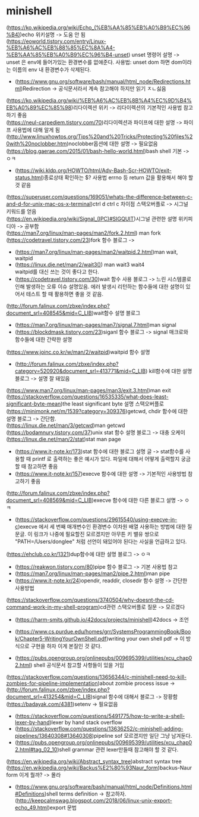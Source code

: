# minishell
(https://ko.wikipedia.org/wiki/Echo_(%EB%AA%85%EB%A0%B9%EC%96%B4))echo 위키설명 -> 도움 안 됨<br>
(https://eoworld.tistory.com/entry/Linux-%EB%A6%AC%EB%88%85%EC%8A%A4-%EB%AA%85%EB%A0%B9%EC%96%B4-unset) unset 명령어 설명 -> unset 은 env에 들어가있는 환경변수를 없애준다. 사용법: unset dom 하면 dom이라는 이름의 env 내 환경변수가 삭제된다.<br>
- (https://www.gnu.org/software/bash/manual/html_node/Redirections.html)Redirection -> 공식문서라서 계속 참고해야 하지만 읽기 ㅈㄴ싫음<br>

(https://ko.wikipedia.org/wiki/%EB%A6%AC%EB%8B%A4%EC%9D%B4%EB%A0%89%EC%85%98)리다이렉션 위키 -> 리다이렉션의 기본적인 사용법 참고하기 좋음<br>
(https://neul-carpediem.tistory.com/70)리다이렉션과 파이프에 대한 설명 -> 파이프 사용법에 대해 알게 됨<br>
(http://www.linuxhowtos.org/Tips%20and%20Tricks/Protecting%20files%20with%20noclobber.htm)noclobber옵션에 대한 설명 -> 필요없음 <br>
(https://blog.gaerae.com/2015/01/bash-hello-world.html)bash shell 기본 ->ㅇㅋ<br>
- (https://wiki.kldp.org/HOWTO/html/Adv-Bash-Scr-HOWTO/exit-status.html)종료상태 확인하는 $? 사용법 errno 등 return 값을 활용해서 해야 할 것 같음<br>

(https://superuser.com/questions/169051/whats-the-difference-between-c-and-d-for-unix-mac-os-x-terminal)ctrl d ctrl c 차이점 스택오버플로 -> 시그널 키워드를 얻음<br>
(https://en.wikipedia.org/wiki/Signal_(IPC)#SIGQUIT)시그널 관련한 설명 위키피디아 -> 공부함<br>
(https://man7.org/linux/man-pages/man2/fork.2.html) man fork<br>
(https://codetravel.tistory.com/23)fork 함수 블로그 -> <br>
- (https://man7.org/linux/man-pages/man2/waitpid.2.html)man wait, waitpid<br>
- (https://linux.die.net/man/2/wait3()) man wait3 wait4<br>
waitpid를 대신 쓰는 것이 좋다고 한다. <br>
- (https://codetravel.tistory.com/30)wait 함수 사용 블로그 -> 느린 시스템콜로 인해 발생하는 오류 이슈 설명있음. 에러 발생시 리턴하는 함수들에 대한 설명이 있어서 테스트 할 때 활용하면 좋을 것 같음. <br>

(http://forum.falinux.com/zbxe/index.php?document_srl=408545&mid=C_LIB)wait함수 설명 블로그<br>
- (https://man7.org/linux/man-pages/man7/signal.7.html)man signal<br>
- (https://blockdmask.tistory.com/23)siganl 함수 블로그 -> signal 매크로와 함수들에 대한 간략한 설명<br>

(https://www.joinc.co.kr/w/man/2/waitpid)waitpid 함수 설명<br>
- (http://forum.falinux.com/zbxe/index.php?category=520920&document_srl=413771&mid=C_LIB) kill함수에 대한 설명 블로그 -> 설명 잘 돼있음<br>

(https://www.man7.org/linux/man-pages/man3/exit.3.html)man exit<br>
(https://stackoverflow.com/questions/16535335/what-does-least-significant-byte-mean)the least significant byte 설명 스택오버플로<br>
(https://minimonk.net/m/1539?category=309376)getcwd, chdir 함수에 대한 설명 블로그 -> 간단함.<br>
(https://linux.die.net/man/3/getcwd)man getcwd<br>
(https://bodamnury.tistory.com/37)unix stat 함수 설명 블로그 -> 대충 오케이<br>
(https://linux.die.net/man/2/stat)stat man page<br>
- (https://www.it-note.kr/173)stat 함수에 대한 블로그 설명 글 -> stat함수를 사용할 때 printf 로 출력하는 좋은 예시가 있다. 파일에 대해서 어떻게 출력할지 궁금할 때 참고하면 좋음 <br>
- (https://www.it-note.kr/157)execve 함수에 대한 설명 -> 기본적인 사용방법 참고하기 좋음<br>

(http://forum.falinux.com/zbxe/index.php?document_srl=408569&mid=C_LIB)execve 함수에 대한 다른 블로그 설명 -> ㅇㅋ<br>
- (https://stackoverflow.com/questions/29615540/using-execve-in-c)execve 에서 세 번째 매개변수인 환경변수 이차원 배열 사용하는 방법에 대한 질문글. 이 링크가 나중에 필요할진 모르겠지만 아무튼 키 밸유 쌍으로 "PATH=/Users/donglee" 처럼 선언이 돼있어야 된다는 사실을 언급하고 있다. <br>

(https://ehclub.co.kr/1321)dup함수에 대한 설명 블로그 -> ㅇㅋ<br>
- (https://reakwon.tistory.com/80)pipe 함수 블로그 -> 기본 사용법 참고<br>
- (https://man7.org/linux/man-pages/man2/pipe.2.html)man pipe<br>
- (https://www.it-note.kr/24)opendir, readdir, closedir 함수 설명 -> 간단한 사용방법<br>

(https://stackoverflow.com/questions/3740504/why-doesnt-the-cd-command-work-in-my-shell-program)cd관련 스택오버플로 질문 -> 모르겠다<br>
- (https://harm-smits.github.io/42docs/projects/minishell)42docs -> 조언<br>

- (https://www.cs.purdue.edu/homes/grr/SystemsProgrammingBook/Book/Chapter5-WritingYourOwnShell.pdf)writing your own shell pdf -> 이 방식으로 구현을 하자 이게 본질인 것 같다.<br>
- (https://pubs.opengroup.org/onlinepubs/009695399/utilities/xcu_chap02.html) shell 공식문서 참고할 사항들이 있을 거임 <br>

(https://stackoverflow.com/questions/13656344/c-minishell-need-to-kill-zombies-for-pipeline-implementation)about zombie process issue -> <br>
(http://forum.falinux.com/zbxe/index.php?document_srl=413254&mid=C_LIB)signal 함수에 대해서 블로그 -> 장황함<br>
(https://badayak.com/4381)setenv -> 필요없음<br>
- (https://stackoverflow.com/questions/5491775/how-to-write-a-shell-lexer-by-hand)lexer by hand stack overflow<br>
- (https://stackoverflow.com/questions/13636252/c-minishell-adding-pipelines/13640308#13640308)pipeline sof 모르겠지만 일단 그냥 남겨둔다.<br>
- (https://pubs.opengroup.org/onlinepubs/009695399/utilities/xcu_chap02.html#tag_02_10)shell grammar 관련 lexer만들때 참고해야 할 것 같다. <br>

(https://en.wikipedia.org/wiki/Abstract_syntax_tree)abstract syntax tree<br>
(https://en.wikipedia.org/wiki/Backus%E2%80%93Naur_form)backus-Naur form 이게 뭘까? -> 몰라<br>

- (https://www.gnu.org/software/bash/manual/html_node/Definitions.html#Definitions)shell terms definition -> 참고하자.<br>
(http://keepcalmswag.blogspot.com/2018/06/linux-unix-export-echo_49.html)export 문법<br>